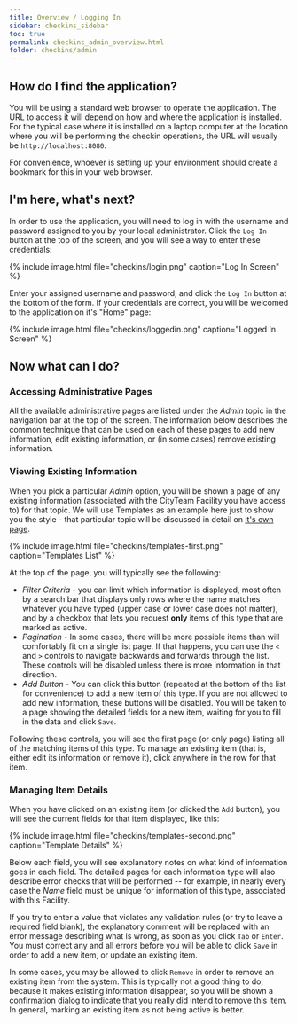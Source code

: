```yaml
---
title: Overview / Logging In
sidebar: checkins_sidebar
toc: true
permalink: checkins_admin_overview.html
folder: checkins/admin
---
```


## How do I find the application?

You will be using a standard web browser to operate the application.  The URL
to access it will depend on how and where the application is installed.  For
the typical case where it is installed on a laptop computer at the location
where you will be performing the checkin operations, the URL will usually be
`http://localhost:8080`.

For convenience, whoever is setting up your environment should create
a bookmark for this in your web browser.

## I'm here, what's next?

In order to use the application, you will need to log in with the username
and password assigned to you by your local administrator.  Click the
`Log In` button at the top of the screen, and you will see a way to enter
these credentials:

{% include image.html file="checkins/login.png" caption="Log In Screen" %}

Enter your assigned username and password, and click the `Log In` button
at the bottom of the form.  If your credentials are correct, you will be
welcomed to the application on it's "Home" page:

{% include image.html file="checkins/loggedin.png" caption="Logged In Screen" %}

## Now what can I do?

### Accessing Administrative Pages

All the available administrative pages are listed under the *Admin* topic in the
navigation bar at the top of the screen.  The information below describes the common
technique that can be used on each of these pages to add new information, edit
existing information, or (in some cases) remove existing information.

### Viewing Existing Information

When you pick a particular *Admin* option, you will be shown a page of any
existing information (associated with the CityTeam Facility you have access to)
for that topic.  We will use Templates as an example here just to show you the
style - that particular topic will be discussed in detail on
[it's own page](checkins_admin_templates).

{% include image.html file="checkins/templates-first.png" caption="Templates List" %}

At the top of the page, you will typically see the following:
* *Filter Criteria* - you can limit which information is displayed, most often
  by a search bar that displays only rows where the name matches whatever you
  have typed (upper case or lower case does not matter), and by a checkbox that
  lets you request **only** items of this type that are marked as active.
* *Pagination* - In some cases, there will be more possible items than will
  comfortably fit on a single list page.  If that happens, you can use the
  `<` and `>` controls to navigate backwards and forwards through the list.
  These controls will be disabled unless there is more information in that
  direction.
* *Add Button* - You can click this button (repeated at the bottom of the
  list for convenience) to add a new item of this type.  If you are not allowed
  to add new information, these buttons will be disabled.  You will be taken
  to a page showing the detailed fields for a new item, waiting for you to
  fill in the data and click `Save`.

Following these controls, you will see the first page (or only page) listing
all of the matching items of this type.  To manage an existing item (that is,
either edit its information or remove it),  click anywhere in the row for
that item.

### Managing Item Details

When you have clicked on an existing item (or clicked the `Add` button), you
will see the current fields for that item displayed, like this:

{% include image.html file="checkins/templates-second.png" caption="Template Details" %}


Below each field, you will see explanatory notes on what kind of information
goes in each field.  The detailed pages for each information type will also
describe error checks that will be performed -- for example, in nearly every
case the *Name* field must be unique for information of this type, associated
with this Facility.

If you try to enter a value that violates any validation rules (or try to
leave a required field blank), the explanatory comment will be replaced with
an error message describing what is wrong, as soon as you click `Tab` or `Enter`.
You must correct any and all errors before you will be able to click `Save`
in order to add a new item, or update an existing item.

In some cases, you may be allowed to click `Remove` in order to remove an
existing item from the system.  This is typically not a good thing to do,
because it makes existing information disappear, so you will be shown a
confirmation dialog to indicate that you really did intend to remove this
item.  In general, marking an existing item as not being active is better.

[//]: # (### Item Type Details)

[//]: # ()
[//]: # (The links at the top of this page will take you to detailed information about)

[//]: # (each information type that is included in the system.  On that page, you)

[//]: # (can return to the list view by clicking on the `Back` button.)

